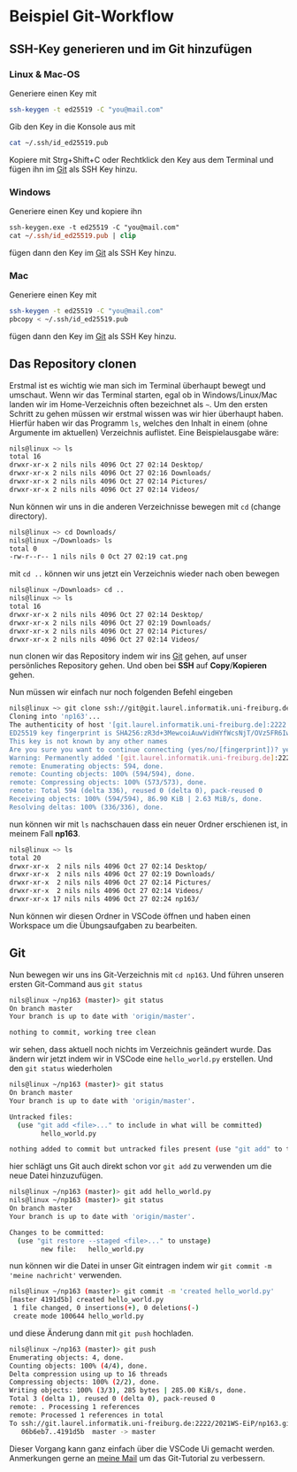 # Beispiel Git-Workflow

## SSH-Key generieren und im Git hinzufügen

### Linux & Mac-OS

Generiere einen Key mit

```sh
ssh-keygen -t ed25519 -C "you@mail.com"
```

Gib den Key in die Konsole aus mit

```sh
cat ~/.ssh/id_ed25519.pub
```
Kopiere mit Strg+Shift+C oder Rechtklick den Key aus dem Terminal und fügen ihn im [Git](https://git.laurel.informatik.uni-freiburg.de/user/settings/keys) als SSH Key hinzu.

### Windows

Generiere einen Key und kopiere ihn

```ps
ssh-keygen.exe -t ed25519 -C "you@mail.com"
cat ~/.ssh/id_ed25519.pub | clip
```

fügen dann den Key im [Git](https://git.laurel.informatik.uni-freiburg.de/user/settings/keys) als SSH Key hinzu.

### Mac

Generiere einen Key mit
```sh
ssh-keygen -t ed25519 -C "you@mail.com"
pbcopy < ~/.ssh/id_ed25519.pub
```

fügen dann den Key im [Git](https://git.laurel.informatik.uni-freiburg.de/user/settings/keys) als SSH Key hinzu.

## Das Repository clonen

Erstmal ist es wichtig wie man sich im Terminal überhaupt bewegt und umschaut. Wenn wir das Terminal starten, egal ob in Windows/Linux/Mac landen wir im Home-Verzeichnis often bezeichnet als `~`. Um den ersten Schritt zu gehen müssen wir erstmal wissen was wir hier überhaupt haben. Hierfür haben wir das Programm `ls`, welches den Inhalt in einem (ohne Argumente im aktuellen) Verzeichnis auflistet. Eine Beispielausgabe wäre:

```sh
nils@linux ~> ls
total 16
drwxr-xr-x 2 nils nils 4096 Oct 27 02:14 Desktop/
drwxr-xr-x 2 nils nils 4096 Oct 27 02:16 Downloads/
drwxr-xr-x 2 nils nils 4096 Oct 27 02:14 Pictures/
drwxr-xr-x 2 nils nils 4096 Oct 27 02:14 Videos/
```

Nun können wir uns in die anderen Verzeichnisse bewegen mit `cd` (change directory).

```sh
nils@linux ~> cd Downloads/
nils@linux ~/Downloads> ls
total 0
-rw-r--r-- 1 nils nils 0 Oct 27 02:19 cat.png
```

mit `cd ..` können wir uns jetzt ein Verzeichnis wieder nach oben bewegen

```sh
nils@linux ~/Downloads> cd ..
nils@linux ~> ls
total 16
drwxr-xr-x 2 nils nils 4096 Oct 27 02:14 Desktop/
drwxr-xr-x 2 nils nils 4096 Oct 27 02:19 Downloads/
drwxr-xr-x 2 nils nils 4096 Oct 27 02:14 Pictures/
drwxr-xr-x 2 nils nils 4096 Oct 27 02:14 Videos/
```

nun clonen wir das Repository indem wir ins [Git](https://git.laurel.informatik.uni-freiburg.de/2021WS-EiP/) gehen, auf unser persönliches Repository gehen. Und oben bei **SSH** auf **Copy**/**Kopieren** gehen.

Nun müssen wir einfach nur noch folgenden Befehl eingeben

```sh
nils@linux ~> git clone ssh://git@git.laurel.informatik.uni-freiburg.de:2222/2021WS-EiP/np163.git
Cloning into 'np163'...
The authenticity of host '[git.laurel.informatik.uni-freiburg.de]:2222 ([132.230.166.132]:2222)' can't be established.
ED25519 key fingerprint is SHA256:zR3d+3MewcoiAuwVidHYfWcsNjT/OVz5FR6IwIyTNCs.
This key is not known by any other names
Are you sure you want to continue connecting (yes/no/[fingerprint])? yes
Warning: Permanently added '[git.laurel.informatik.uni-freiburg.de]:2222' (ED25519) to the list of known hosts.
remote: Enumerating objects: 594, done.
remote: Counting objects: 100% (594/594), done.
remote: Compressing objects: 100% (573/573), done.
remote: Total 594 (delta 336), reused 0 (delta 0), pack-reused 0
Receiving objects: 100% (594/594), 86.90 KiB | 2.63 MiB/s, done.
Resolving deltas: 100% (336/336), done.
```

nun können wir mit `ls` nachschauen dass ein neuer Ordner erschienen ist, in meinem Fall **np163**.

```sh
nils@linux ~> ls
total 20
drwxr-xr-x  2 nils nils 4096 Oct 27 02:14 Desktop/
drwxr-xr-x  2 nils nils 4096 Oct 27 02:19 Downloads/
drwxr-xr-x  2 nils nils 4096 Oct 27 02:14 Pictures/
drwxr-xr-x  2 nils nils 4096 Oct 27 02:14 Videos/
drwxr-xr-x 17 nils nils 4096 Oct 27 02:24 np163/
```

Nun können wir diesen Ordner in VSCode öffnen und haben einen Workspace um die Übungsaufgaben zu bearbeiten.

## Git

Nun bewegen wir uns ins Git-Verzeichnis mit `cd np163`. Und führen unseren ersten Git-Command aus `git status`

```sh
nils@linux ~/np163 (master)> git status
On branch master
Your branch is up to date with 'origin/master'.

nothing to commit, working tree clean
```

wir sehen, dass aktuell noch nichts im Verzeichnis geändert wurde. Das ändern wir jetzt indem wir in VSCode eine `hello_world.py` erstellen. Und den `git status` wiederholen

```sh
nils@linux ~/np163 (master)> git status
On branch master
Your branch is up to date with 'origin/master'.

Untracked files:
  (use "git add <file>..." to include in what will be committed)
        hello_world.py

nothing added to commit but untracked files present (use "git add" to track)
```

hier schlägt uns Git auch direkt schon vor `git add` zu verwenden um die neue Datei hinzuzufügen.

```sh
nils@linux ~/np163 (master)> git add hello_world.py
nils@linux ~/np163 (master)> git status
On branch master
Your branch is up to date with 'origin/master'.

Changes to be committed:
  (use "git restore --staged <file>..." to unstage)
        new file:   hello_world.py
```

nun können wir die Datei in unser Git eintragen indem wir `git commit -m 'meine nachricht'` verwenden.

```sh
nils@linux ~/np163 (master)> git commit -m 'created hello_world.py'
[master 4191d5b] created hello_world.py
 1 file changed, 0 insertions(+), 0 deletions(-)
 create mode 100644 hello_world.py
```

und diese Änderung dann mit `git push` hochladen.

```sh
nils@linux ~/np163 (master)> git push
Enumerating objects: 4, done.
Counting objects: 100% (4/4), done.
Delta compression using up to 16 threads
Compressing objects: 100% (2/2), done.
Writing objects: 100% (3/3), 285 bytes | 285.00 KiB/s, done.
Total 3 (delta 1), reused 0 (delta 0), pack-reused 0
remote: . Processing 1 references
remote: Processed 1 references in total
To ssh://git.laurel.informatik.uni-freiburg.de:2222/2021WS-EiP/np163.git
   06b6eb7..4191d5b  master -> master
```

Dieser Vorgang kann ganz einfach über die VSCode Ui gemacht werden. Anmerkungen gerne an [meine Mail](mailto:nils@narl.io) um das Git-Tutorial zu verbessern.